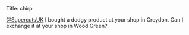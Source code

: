 Title: chirp

<a href="http://twitter.com/SupercutsUK">@SupercutsUK</a> I bought a dodgy product at your shop in Croydon. Can I exchange it at your shop in Wood Green?
